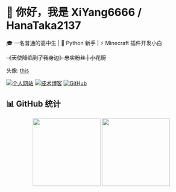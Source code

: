 # 👋 你好，我是 XiYang6666 / HanaTaka2137

🎓 一名普通的高中生 | 🐍 Python 新手 | ⚡ Minecraft 插件开发小白

<del>《天使降临到了我身边》忠实粉丝 | 小花厨 <del>

头像: [this](https://www.pixiv.net/artworks/77800268)

[![个人网站](https://img.shields.io/badge/Website-xiyang666.top-2B7489?style=flat-square&logo=nuxt)](https://xiyang6666.top)
[![技术博客](https://img.shields.io/badge/Blog-blog.xiyang6666.top-2B7489?style=flat-square&logo=hexo)](https://blog.xiyang6666.top)
[![GitHub](https://img.shields.io/github/followers/XiYang6666?label=Follow%20Me&style=social)](https://github.com/XiYang6666)

## 📊 GitHub 统计

<div align="center">
  <img height="180em" src="https://github-readme-stats.vercel.app/api?username=XiYang6666&show_icons=true&theme=default&include_all_commits=true&count_private=true&hide_border=true&bg_color=00000000" />
  <img height="180em" src="https://github-readme-stats.vercel.app/api/top-langs/?username=XiYang6666&layout=compact&langs_count=8&hide_border=true&size_weight=0.5&count_weight=0.5&bg_color=00000000" />
</div>
